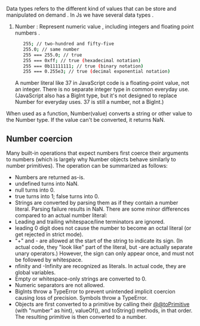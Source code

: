 <!-- Bare Minimum Front end Concepts -->

Data types refers to the different kind of values that can be store and manipulated on demand . In Js we have several data types .

1. Number : Represent numeric value , including integers and floating point numbers .
   ```bash
      255; // two-hundred and fifty-five
      255.0; // same number
      255 === 255.0; // true
      255 === 0xff; // true (hexadecimal notation)
      255 === 0b11111111; // true (binary notation)
      255 === 0.255e3; // true (decimal exponential notation)
   ```
   A number literal like 37 in JavaScript code is a floating-point value, not an integer. There is no separate integer type in common everyday use. (JavaScript also has a BigInt type, but it's not designed to replace Number for everyday uses. 37 is still a number, not a BigInt.)

When used as a function, Number(value) converts a string or other value to the Number type. If the value can't be converted, it returns NaN.

## Number coercion

Many built-in operations that expect numbers first coerce their arguments to numbers (which is largely why Number objects behave similarly to number primitives). The operation can be summarized as follows:

- Numbers are returned as-is.
- undefined turns into NaN.
- null turns into 0.
- true turns into 1; false turns into 0.
- Strings are converted by parsing them as if they contain a number literal. Parsing failure results in NaN. There are some minor differences compared to an actual number literal:
- Leading and trailing whitespace/line terminators are ignored.
- leading 0 digit does not cause the number to become an octal literal (or get rejected in strict mode).
- "+" and - are allowed at the start of the string to indicate its sign. (In actual code, they "look like" part of the literal, but -are actually separate unary operators.) However, the sign can only appear once, and must not be followed by whitespace.
- nfinity and -Infinity are recognized as literals. In actual code, they are global variables.
- Empty or whitespace-only strings are converted to 0.
- Numeric separators are not allowed.
- BigInts throw a TypeError to prevent unintended implicit coercion causing loss of precision.
  Symbols throw a TypeError.
- Objects are first converted to a primitive by calling their [@@toPrimitive]() (with "number" as hint), valueOf(), and toString() methods, in that order. The resulting primitive is then converted to a number.
